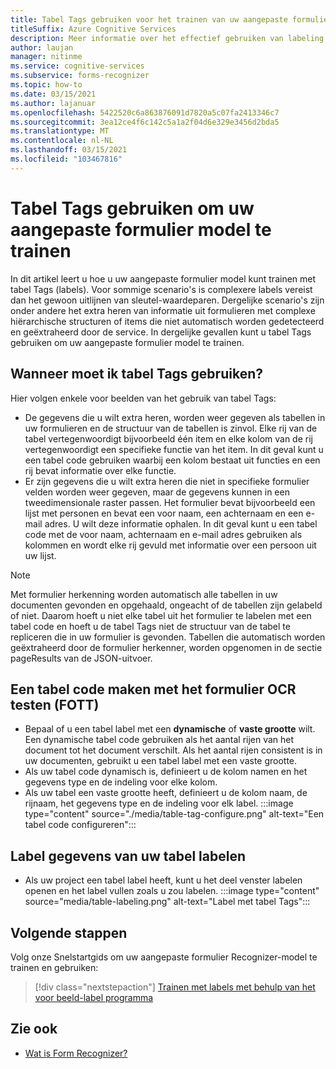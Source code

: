 ```yaml
---
title: Tabel Tags gebruiken voor het trainen van uw aangepaste formulier model-formulier herkenner
titleSuffix: Azure Cognitive Services
description: Meer informatie over het effectief gebruiken van labeling voor de code van een super visie.
author: laujan
manager: nitinme
ms.service: cognitive-services
ms.subservice: forms-recognizer
ms.topic: how-to
ms.date: 03/15/2021
ms.author: lajanuar
ms.openlocfilehash: 5422520c6a863876091d7820a5c07fa2413346c7
ms.sourcegitcommit: 3ea12ce4f6c142c5a1a2f04d6e329e3456d2bda5
ms.translationtype: MT
ms.contentlocale: nl-NL
ms.lasthandoff: 03/15/2021
ms.locfileid: "103467816"
---
```

# <a name="use-table-tags-to-train-your-custom-form-model"></a>Tabel Tags gebruiken om uw aangepaste formulier model te trainen

In dit artikel leert u hoe u uw aangepaste formulier model kunt trainen met tabel Tags (labels). Voor sommige scenario's is complexere labels vereist dan het gewoon uitlijnen van sleutel-waardeparen. Dergelijke scenario's zijn onder andere het extra heren van informatie uit formulieren met complexe hiërarchische structuren of items die niet automatisch worden gedetecteerd en geëxtraheerd door de service. In dergelijke gevallen kunt u tabel Tags gebruiken om uw aangepaste formulier model te trainen.

## <a name="when-should-i-use-table-tags"></a>Wanneer moet ik tabel Tags gebruiken?

Hier volgen enkele voor beelden van het gebruik van tabel Tags:

- De gegevens die u wilt extra heren, worden weer gegeven als tabellen in uw formulieren en de structuur van de tabellen is zinvol. Elke rij van de tabel vertegenwoordigt bijvoorbeeld één item en elke kolom van de rij vertegenwoordigt een specifieke functie van het item. In dit geval kunt u een tabel code gebruiken waarbij een kolom bestaat uit functies en een rij bevat informatie over elke functie.
- Er zijn gegevens die u wilt extra heren die niet in specifieke formulier velden worden weer gegeven, maar de gegevens kunnen in een tweedimensionale raster passen. Het formulier bevat bijvoorbeeld een lijst met personen en bevat een voor naam, een achternaam en een e-mail adres. U wilt deze informatie ophalen. In dit geval kunt u een tabel code met de voor naam, achternaam en e-mail adres gebruiken als kolommen en wordt elke rij gevuld met informatie over een persoon uit uw lijst.

> [!NOTE]
> Met formulier herkenning worden automatisch alle tabellen in uw documenten gevonden en opgehaald, ongeacht of de tabellen zijn gelabeld of niet. Daarom hoeft u niet elke tabel uit het formulier te labelen met een tabel code en hoeft u de tabel Tags niet de structuur van de tabel te repliceren die in uw formulier is gevonden. Tabellen die automatisch worden geëxtraheerd door de formulier herkenner, worden opgenomen in de sectie pageResults van de JSON-uitvoer.

## <a name="create-a-table-tag-with-form-ocr-test-tool-fott"></a>Een tabel code maken met het formulier OCR testen (FOTT)
<!-- markdownlint-disable MD004 -->
* Bepaal of u een tabel label met een **dynamische** of **vaste grootte** wilt. Een dynamische tabel code gebruiken als het aantal rijen van het document tot het document verschilt. Als het aantal rijen consistent is in uw documenten, gebruikt u een tabel label met een vaste grootte.
* Als uw tabel code dynamisch is, definieert u de kolom namen en het gegevens type en de indeling voor elke kolom.
* Als uw tabel een vaste grootte heeft, definieert u de kolom naam, de rijnaam, het gegevens type en de indeling voor elk label.
:::image type="content" source="./media/table-tag-configure.png" alt-text="Een tabel code configureren":::

## <a name="label-your-table-tag-data"></a>Label gegevens van uw tabel labelen

* Als uw project een tabel label heeft, kunt u het deel venster labelen openen en het label vullen zoals u zou labelen.
:::image type="content" source="media/table-labeling.png" alt-text="Label met tabel Tags":::

## <a name="next-steps"></a>Volgende stappen

Volg onze Snelstartgids om uw aangepaste formulier Recognizer-model te trainen en gebruiken:

> [!div class="nextstepaction"]
> [Trainen met labels met behulp van het voor beeld-label programma](quickstarts/label-tool.md)

## <a name="see-also"></a>Zie ook

* [Wat is Form Recognizer?](overview.md)
>
